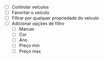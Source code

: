 - [ ] Controlar veículos
- [ ] Favoritar o veículo
- [ ] Filtrar por qualquer propriedade do veículo
- [ ] Adicionar opções de filtro
  - [ ] Marcas
  - [ ] Cor
  - [ ] Ano
  - [ ] Preço min
  - [ ] Preço max